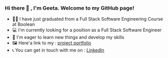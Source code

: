 ### Hi there 👋 , I'm Geeta. Welcome to my GitHub page!

- :woman_student:  I have just graduated from a Full Stack Software Engineering Course at Boolean
- :computer:  I'm currently looking for a position as a Full Stack Software Engineer
- :seedling:  I'm eager to learn new things and develop my skills
- :framed_picture:  Here'a link to my : [project portfolio](https://github.com/GK230/project-portfolio)
- :telephone_receiver:  You can get in touch with me on : [LinkedIn](https://www.linkedin.com/in/geeta-kotecha-59729816/)

<!--
**GK230/GK230** is a ✨ _special_ ✨ repository because its `README.md` (this file) appears on your GitHub profile.

Here are some ideas to get you started:

- 🔭 I’m currently working on ...
- 🌱 I’m currently learning ...
- 👯 I’m looking to collaborate on ...
- 🤔 I’m looking for help with ...
- 💬 Ask me about ...
- 📫 How to reach me: ...
- 😄 Pronouns: ...
- ⚡ Fun fact: ...
-->
